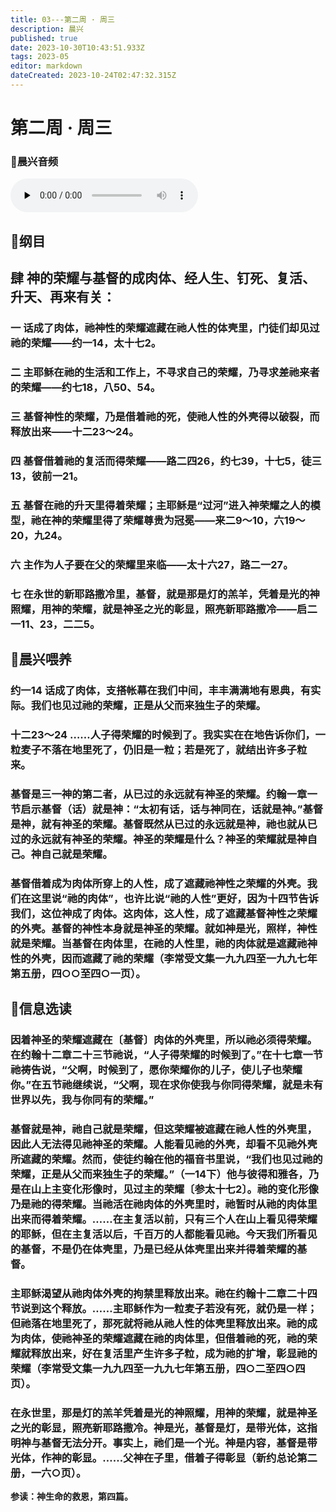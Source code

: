 ```yaml
---
title: 03---第二周 · 周三
description: 晨兴
published: true
date: 2023-10-30T10:43:51.933Z
tags: 2023-05
editor: markdown
dateCreated: 2023-10-24T02:47:32.315Z
---
```


# 第二周 · 周三
### 🎵晨兴音频
<audio id="audio" controls="" preload="none">
      <source id="mp3" src="/2023-05/week2/week2day3.mp3">
</audio>

## 📖纲目

## 肆  神的荣耀与基督的成肉体、经人生、钉死、复活、升天、再来有关：

### 一  话成了肉体，祂神性的荣耀遮藏在祂人性的体壳里，门徒们却见过祂的荣耀——约一14，太十七2。

### 二  主耶稣在祂的生活和工作上，不寻求自己的荣耀，乃寻求差祂来者的荣耀——约七18，八50、54。

### 三  基督神性的荣耀，乃是借着祂的死，使祂人性的外壳得以破裂，而释放出来——十二23～24。

### 四  基督借着祂的复活而得荣耀——路二四26，约七39，十七5，徒三13，彼前一21。

### 五  基督在祂的升天里得着荣耀；主耶稣是“过河”进入神荣耀之人的模型，祂在神的荣耀里得了荣耀尊贵为冠冕——来二9～10，六19～20，九24。

### 六 主作为人子要在父的荣耀里来临——太十六27，路二一27。

### 七 在永世的新耶路撒冷里，基督，就是那是灯的羔羊，凭着是光的神照耀，用神的荣耀，就是神圣之光的彰显，照亮新耶路撒冷——启二一11、23，二二5。

## 📖晨兴喂养

### **约一14    话成了肉体，支搭帐幕在我们中间，丰丰满满地有恩典，有实际。我们也见过祂的荣耀，正是从父而来独生子的荣耀。**

### **十二23～24    ……人子得荣耀的时候到了。我实实在在地告诉你们，一粒麦子不落在地里死了，仍旧是一粒；若是死了，就结出许多子粒来。**

### 基督是三一神的第二者，从已过的永远就有神圣的荣耀。约翰一章一节启示基督（话）就是神：“太初有话，话与神同在，话就是神。”基督是神，就有神圣的荣耀。基督既然从已过的永远就是神，祂也就从已过的永远就有神圣的荣耀。神圣的荣耀是什么？神圣的荣耀就是神自己。神自己就是荣耀。

### 基督借着成为肉体所穿上的人性，成了遮藏祂神性之荣耀的外壳。我们在这里说“祂的肉体”，也许比说“祂的人性”更好，因为十四节告诉我们，这位神成了肉体。这肉体，这人性，成了遮藏基督神性之荣耀的外壳。基督的神性本身就是神圣的荣耀。就如神是光，照样，神性就是荣耀。当基督在肉体里，在祂的人性里，祂的肉体就是遮藏祂神性的外壳，因而遮藏了祂的荣耀（李常受文集一九九四至一九九七年第五册，四○○至四○一页）。

## 📖信息选读

### 因着神圣的荣耀遮藏在〔基督〕肉体的外壳里，所以祂必须得荣耀。在约翰十二章二十三节祂说，“人子得荣耀的时候到了。”在十七章一节祂祷告说，“父啊，时候到了，愿你荣耀你的儿子，使儿子也荣耀你。”在五节祂继续说，“父啊，现在求你使我与你同得荣耀，就是未有世界以先，我与你同有的荣耀。”

### 基督就是神，祂自己就是荣耀，但这荣耀被遮藏在祂人性的外壳里，因此人无法得见祂神圣的荣耀。人能看见祂的外壳，却看不见祂外壳所遮藏的荣耀。然而，使徒约翰在他的福音书里说，“我们也见过祂的荣耀，正是从父而来独生子的荣耀。”（一14下）他与彼得和雅各，乃是在山上主变化形像时，见过主的荣耀〔参太十七2〕。祂的变化形像乃是祂的得荣耀。当祂活在祂肉体的外壳里时，祂暂时从祂的肉体里出来而得着荣耀。……在主复活以前，只有三个人在山上看见得荣耀的耶稣，但在主复活以后，千百万的人都能看见祂。今天我们所看见的基督，不是仍在体壳里，乃是已经从体壳里出来并得着荣耀的基督。

### 主耶稣渴望从祂肉体外壳的拘禁里释放出来。祂在约翰十二章二十四节说到这个释放。……主耶稣作为一粒麦子若没有死，就仍是一样；但祂落在地里死了，那死就将祂从祂人性的体壳里释放出来。祂的成为肉体，使祂神圣的荣耀遮藏在祂的肉体里，但借着祂的死，祂的荣耀就释放出来，好在复活里产生许多子粒，成为祂的扩增，彰显祂的荣耀（李常受文集一九九四至一九九七年第五册，四○二至四○四页）。

### 在永世里，那是灯的羔羊凭着是光的神照耀，用神的荣耀，就是神圣之光的彰显，照亮新耶路撒冷。神是光，基督是灯，是带光体，这指明神与基督无法分开。事实上，祂们是一个光。神是内容，基督是带光体，作神的彰显。……父神在子里，借着子得彰显（新约总论第二册，一六○页）。

**参读：神生命的救恩，第四篇。**
<!-- Google tag (gtag.js) -->
<script async src="https://www.googletagmanager.com/gtag/js?id=G-1P8709Z16T"></script>
<script>
  window.dataLayer = window.dataLayer || [];
  function gtag(){dataLayer.push(arguments);}
  gtag('js', new Date());

  gtag('config', 'G-1P8709Z16T');
</script>
